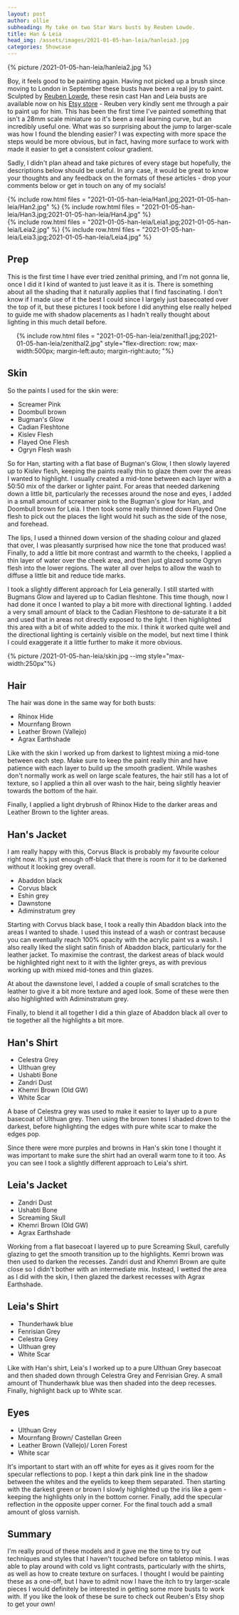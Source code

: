 ```yaml
---
layout: post
author: ollie
subheading: My take on two Star Wars busts by Reuben Lowde.
title: Han & Leia
head_img: /assets/images/2021-01-05-han-leia/hanleia3.jpg
categories: Showcase
---
```


{% picture /2021-01-05-han-leia/hanleia2.jpg %}

Boy, it feels good to be painting again. Having not picked up a brush since moving to London in September these busts have been a real joy to paint. Sculpted by [Reuben Lowde](https://www.instagram.com/reubenlowde/), these resin cast Han and Leia busts are available now on his [Etsy store](https://www.etsy.com/uk/shop/ReubenLowdeArt?ref=ss_profilei) - Reuben very kindly sent me through a pair to paint up for him. This has been the first time I've painted something that isn't a 28mm scale miniature so it's been a real learning curve, but an incredibly useful one. What was so surprising about the jump to larger-scale was how I found the blending easier? I was expecting with more space the steps would be more obvious, but in fact, having more surface to work with made it easier to get a consistent colour gradient.
<!--more-->

Sadly, I didn't plan ahead and take pictures of every stage but hopefully, the descriptions below should be useful. In any case, it would be great to know your thoughts and any feedback on the formats of these articles - drop your comments below or get in touch on any of my socials!

<div class="row-images">
{% include row.html files = "2021-01-05-han-leia/Han1.jpg;2021-01-05-han-leia/Han2.jpg" %}
{% include row.html files = "2021-01-05-han-leia/Han3.jpg;2021-01-05-han-leia/Han4.jpg" %}
</div>

<div class="row-images">
{% include row.html files = "2021-01-05-han-leia/Leia1.jpg;2021-01-05-han-leia/Leia2.jpg" %}
{% include row.html files = "2021-01-05-han-leia/Leia3.jpg;2021-01-05-han-leia/Leia4.jpg" %}
</div>

## Prep
This is the first time I have ever tried zenithal priming, and I'm not gonna lie, once I did it I kind of wanted to just leave it as it is. There is something about all the shading that it naturally applies that I find fascinating. I don't know if I made use of it the best I could since I largely just basecoated over the top of it, but these pictures I took before I did anything else really helped to guide me with shadow placements as I hadn't really thought about lighting in this much detail before.

<div style="padding:0 calc(5% - 5px);">
{% include row.html files = "2021-01-05-han-leia/zenithal1.jpg;2021-01-05-han-leia/zenithal2.jpg" style="flex-direction: row; max-width:500px; margin-left:auto; margin-right:auto; "%}
</div>

## Skin
So the paints I used for the skin were:
- Screamer Pink
- Doombull brown
- Bugman's Glow
- Cadian Fleshtone
- Kislev Flesh
- Flayed One Flesh
- Ogryn Flesh wash

So for Han, starting with a flat base of Bugman's Glow, I then slowly layered up to Kislev flesh, keeping the paints really thin to glaze them over the areas I wanted to highlight. I usually created a mid-tone between each layer with a 50:50 mix of the darker or lighter paint. For areas that needed darkening down a little bit, particularly the recesses around the nose and eyes, I added in a small amount of screamer pink to the Bugman's glow for Han, and Doombull brown for Leia. I then took some really thinned down Flayed One flesh to pick out the places the light would hit such as the side of the nose, and forehead.

The lips, I used a thinned down version of the shading colour and glazed that over, I was pleasantly surprised how nice the tone that produced was! Finally, to add a little bit more contrast and warmth to the cheeks, I applied a thin layer of water over the cheek area, and then just glazed some Ogryn flesh into the lower regions. The water all over helps to allow the wash to diffuse a little bit and reduce tide marks.

I took a slightly different approach for Leia generally. I still started with Bugmans Glow and layered up to Cadian fleshtone. This time though, now I had done it once I wanted to play a bit more with directional lighting. I added a very small amount of black to the Cadian Fleshtone to de-saturate it a bit and used that in areas not directly exposed to the light. I then highlighted this area with a bit of white added to the mix. I think it worked quite well and the directional lighting is certainly visible on the model, but next time I think I could exaggerate it a little further to make it more obvious.

{% picture /2021-01-05-han-leia/skin.jpg --img style="max-width:250px"%}

## Hair
The hair was done in the same way for both busts:
- Rhinox Hide
- Mournfang Brown
- Leather Brown (Vallejo)
- Agrax Earthshade

Like with the skin I worked up from darkest to lightest mixing a mid-tone between each step. Make sure to keep the paint really thin and have patience with each layer to build up the smooth gradient. While washes don't normally work as well on large scale features, the hair still has a lot of texture, so I applied a thin all over wash to the hair, being slightly heavier towards the bottom of the hair.

Finally, I applied a light drybrush of Rhinox Hide to the darker areas and Leather Brown to the lighter areas.

## Han's Jacket
I am really happy with this, Corvus Black is probably my favourite colour right now. It's just enough off-black that there is room for it to be darkened without it looking grey overall.
- Abaddon black
- Corvus black
- Eshin grey
- Dawnstone
- Adiminstratum grey

Starting with Corvus black base, I took a really thin Abaddon black into the areas I wanted to shade. I used this instead of a wash or contrast because you can eventually reach 100% opacity with the acrylic paint vs a wash. I also really liked the slight satin finish of Abaddon black, particularly for the leather jacket. To maximise the contrast, the darkest areas of black would be highlighted right next to it with the lighter greys, as with previous working up with mixed mid-tones and thin glazes.

At about the dawnstone level, I added a couple of small scratches to the leather to give it a bit more texture and aged look. Some of these were then also highlighted with Adiminstratum grey.

Finally, to blend it all together I did a thin glaze of Abaddon black all over to tie together all the highlights a bit more.

## Han's Shirt
- Celestra Grey
- Ulthuan grey
- Ushabti Bone
- Zandri Dust
- Khemri Brown (Old GW)
- White Scar

A base of Celestra grey was used to make it easier to layer up to a pure basecoat of Ulthuan grey. Then using the brown tones I shaded down to the darkest, before highlighting the edges with pure white scar to make the edges pop.

Since there were more purples and browns in Han's skin tone I thought it was important to make sure the shirt had an overall warm tone to it too. As you can see I took a slightly different approach to Leia's shirt.

## Leia's Jacket
- Zandri Dust
- Ushabti Bone
- Screaming Skull
- Khemri Brown (Old GW)
- Agrax Earthshade

Working from a flat basecoat I layered up to pure Screaming Skull, carefully glazing to get the smooth transition up to the highlights. Kemri brown was then used to darken the recesses. Zandri dust and Khemri Brown are quite close so I didn't bother with an intermediate mix. Instead, I wetted the area as I did with the skin, I then glazed the darkest recesses with Agrax Earthshade.

## Leia's Shirt
- Thunderhawk blue
- Fenrisian Grey
- Celestra Grey
- Ulthuan grey
- White Scar

Like with Han's shirt, Leia's I worked up to a pure Ulthuan Grey basecoat and then shaded down through Celestra Grey and Fenrisian Grey. A small amount of Thunderhawk blue was then shaded into the deep recesses. Finally, highlight back up to White scar.

## Eyes
- Ulthuan Grey
- Mournfang Brown/ Castellan Green
- Leather Brown (Vallejo)/ Loren Forest
- White scar

It's important to start with an off white for eyes as it gives room for the specular reflections to pop. I kept a thin dark pink line in the shadow between the whites and the eyelids to keep them separated. Then starting with the darkest green or brown I slowly highlighted up the iris like a gem - keeping the highlights only in the bottom corner. Finally, add the specular reflection in the opposite upper corner. For the final touch add a small amount of gloss varnish.

## Summary
I'm really proud of these models and it gave me the time to try out techniques and styles that I haven't touched before on tabletop minis. I was able to play around with cold vs light contrasts, particularly with the shirts, as well as how to create texture on surfaces. I thought I would be painting these as a one-off, but I have to admit now I have the itch to try larger-scale pieces I would definitely be interested in getting some more busts to work with. If you like the look of these be sure to check out Reuben's Etsy shop to get your own!